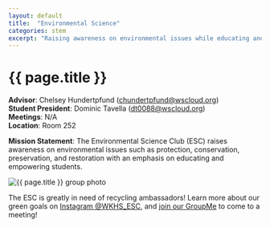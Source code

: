 ```yaml
---
layout: default
title:  "Environmental Science"
categories: stem
excerpt: "Raising awareness on environmental issues while educating and empowering students."
---
```


# {{ page.title }}

**Advisor**: Chelsey Hundertpfund (<chundertpfund@wscloud.org>)
<br/>**Student President**: Dominic Tavella (<dt0088@wscloud.org>)
<br/>**Meetings**: N/A
<br/>**Location**: Room 252

**Mission Statement**: The Environmental Science Club (ESC) raises awareness on environmental issues such as protection, conservation, preservation, and restoration with an emphasis on educating and empowering students.

<img src="{{ site.baseurl }}/images/clubs/{{ page.title }}.jpg" alt="{{ page.title }} group photo"/>

The ESC is greatly in need of recycling ambassadors! Learn more about our green goals on [Instagram @WKHS_ESC](https://instagram.com/WKHS_ESC), and [join our GroupMe](https://web.groupme.com/join_group/67828792/WcQL2WaX) to come to a meeting!
